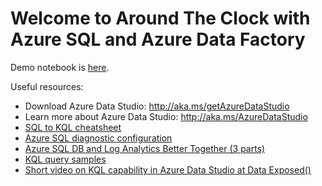 # Welcome to Around The Clock with Azure SQL and Azure Data Factory

Demo notebook is [here](https://github.com/MsSQLGirl/jubilant-data-wizards/blob/main/Simple%20Demo/KQL%20Notebooks/AzureSQLLogsAndMetricsWithLogAnalytics.ipynb).


Useful resources:
* Download Azure Data Studio: http://aka.ms/getAzureDataStudio
* Learn more about Azure Data Studio: http://aka.ms/AzureDataStudio
* [SQL to KQL cheatsheet](https://docs.microsoft.com/azure/data-explorer/kusto/query/sqlcheatsheet)
* [Azure SQL diagnostic configuration](https://docs.microsoft.com/azure/azure-sql/database/metrics-diagnostic-telemetry-logging-streaming-export-configure?tabs=azure-portal#metrics-and-logs-available)
* [Azure SQL DB and Log Analytics Better Together (3 parts)](https://techcommunity.microsoft.com/t5/azure-database-support-blog/azure-sql-db-and-log-analytics-better-together-part-1/ba-p/794833)
* [KQL query samples](https://docs.microsoft.com/azure/data-explorer/kusto/query/samples?&pivots=azuremonitor )
* [Short video on KQL capability in Azure Data Studio at Data Exposed()](https://techcommunity.microsoft.com/t5/video-hub/using-kusto-query-language-kql-in-azure-data-studio-data-exposed/m-p/1897166)
